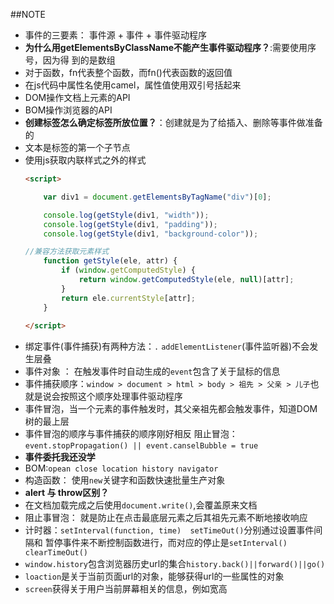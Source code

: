 ##NOTE
- 事件的三要素： 事件源 + 事件 + 事件驱动程序
- **为什么用getElementsByClassName不能产生事件驱动程序？**:需要使用序号，因为得    到的是数组
- 对于函数，fn代表整个函数，而fn()代表函数的返回值
- 在js代码中属性名使用camel，属性值使用双引号括起来
- DOM操作文档上元素的API
- BOM操作浏览器的API
- **创建标签怎么确定标签所放位置？**：创建就是为了给插入、删除等事件做准备的
-  文本是标签的第一个子节点
- 使用js获取内联样式之外的样式
    ```html
    <script>

        var div1 = document.getElementsByTagName("div")[0];

        console.log(getStyle(div1, "width"));
        console.log(getStyle(div1, "padding"));
        console.log(getStyle(div1, "background-color"));

    //兼容方法获取元素样式
        function getStyle(ele, attr) {
            if (window.getComputedStyle) {
                return window.getComputedStyle(ele, null)[attr];
            }
            return ele.currentStyle[attr];
        }
        
    </script>
    ```
- 绑定事件(事件捕获)有两种方法：`.` `addElementListener`(事件监听器)不会发生层叠
- 事件对象 ： 在触发事件时自动生成的`event`包含了关于鼠标的信息
- 事件捕获顺序：`window > document > html > body > 祖先 > 父亲 > 儿子`也就是说会按照这个顺序处理事件驱动程序
- 事件冒泡，当一个元素的事件触发时，其父亲祖先都会触发事件，知道DOM树的最上层
- 事件冒泡的顺序与事件捕获的顺序刚好相反 阻止冒泡：`event.stopPropagation() || event.canselBubble = true`
- **事件委托我还没学**
- BOM:`opean close location history navigator`
- 构造函数： 使用`new`关键字和函数快速批量生产对象
- **alert 与 throw区别？**
- 在文档加载完成之后使用`document.write()`,会覆盖原来文档
- 阻止事冒泡： 就是防止在点击最底层元素之后其祖先元素不断地接收响应
- 计时器：`setInterval(function, time)  setTimeOut()`分别通过设置事件间隔和
  暂停事件来不断控制函数进行，而对应的停止是`setInterval() clearTimeOut()`
- `window.history`包含浏览器历史url的集合`history.back()||forward()||go()`
- `loaction`是关于当前页面url的对象，能够获得url的一些属性的对象
- `screen`获得关于用户当前屏幕相关的信息，例如宽高
